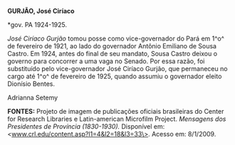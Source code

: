 **GURJÃO, José Ciríaco**

\*gov. PA 1924-1925.

*José Ciríaco Gurjão* tomou posse como vice-governador do Pará em 1^o^
de fevereiro de 1921, ao lado do governador Antônio Emiliano de Sousa
Castro. Em 1924, antes do final de seu mandato, Sousa Castro deixou o
governo para concorrer a uma vaga no Senado. Por essa razão, foi
substituído pelo vice-governador José Ciríaco Gurjão, que permaneceu no
cargo até 1^o^ de fevereiro de 1925, quando assumiu o governador eleito
Dionísio Bentes.

Adrianna Setemy

**FONTES:** Projeto de imagem de publicações oficiais brasileiras do
Center for Research Libraries e Latin-american Microfilm Project.
*Mensagens dos Presidentes de Província (1830-1930).* Disponível em:
\<www.crl.edu/content.asp?l1=4&l2=18&l3=33\>. Acesso em: 8/1/2009.
